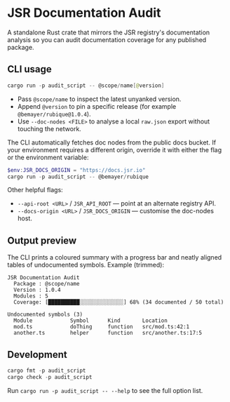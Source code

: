 # JSR Documentation Audit

A standalone Rust crate that mirrors the JSR registry's documentation analysis
so you can audit documentation coverage for any published package.

## CLI usage

```powershell
cargo run -p audit_script -- @scope/name[@version]
```

- Pass `@scope/name` to inspect the latest unyanked version.
- Append `@version` to pin a specific release (for example
  `@bemayer/rubique@1.0.4`).
- Use `--doc-nodes <FILE>` to analyse a local `raw.json` export without touching
  the network.

The CLI automatically fetches doc nodes from the public docs bucket. If your
environment requires a different origin, override it with either the flag or the
environment variable:

```powershell
$env:JSR_DOCS_ORIGIN = "https://docs.jsr.io"
cargo run -p audit_script -- @bemayer/rubique
```

Other helpful flags:

- `--api-root <URL>` / `JSR_API_ROOT` &mdash; point at an alternate registry
  API.
- `--docs-origin <URL>` / `JSR_DOCS_ORIGIN` &mdash; customise the doc-nodes
  host.

## Output preview

The CLI prints a coloured summary with a progress bar and neatly aligned tables
of undocumented symbols. Example (trimmed):

```
JSR Documentation Audit
  Package : @scope/name
  Version : 1.0.4
  Modules : 5
  Coverage: [██████████░░░░░░░░░░░░░░] 68% (34 documented / 50 total)

Undocumented symbols (3)
  Module            Symbol      Kind       Location
  mod.ts            doThing     function   src/mod.ts:42:1
  another.ts        helper      function   src/another.ts:17:5
```

## Development

```powershell
cargo fmt -p audit_script
cargo check -p audit_script
```

Run `cargo run -p audit_script -- --help` to see the full option list.
